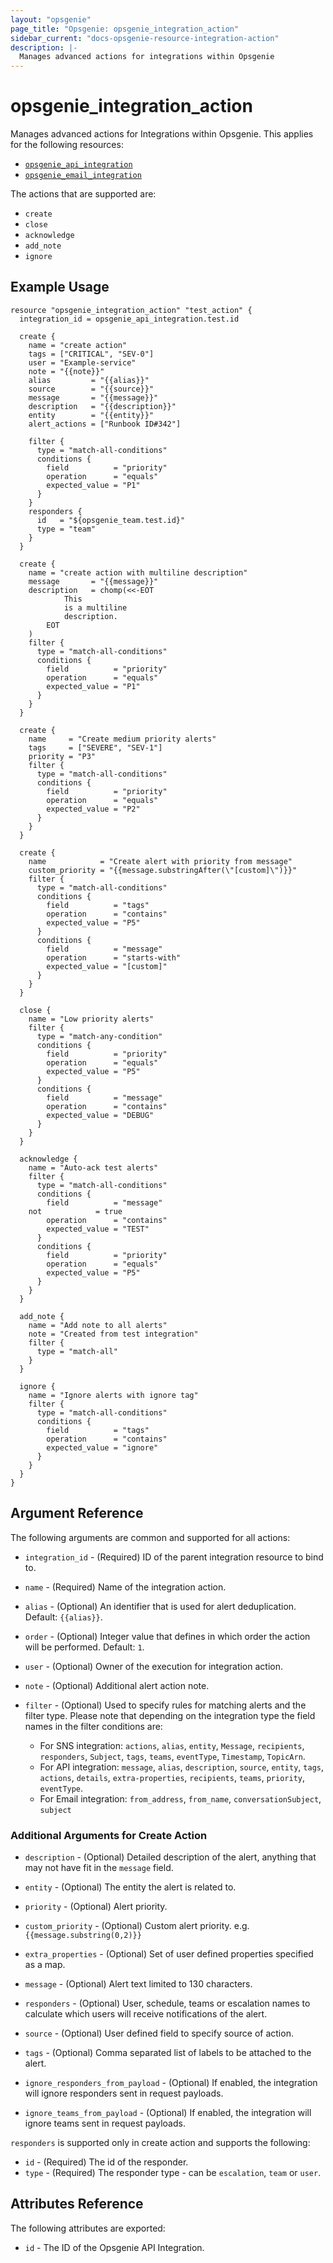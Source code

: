 ```yaml
---
layout: "opsgenie"
page_title: "Opsgenie: opsgenie_integration_action"
sidebar_current: "docs-opsgenie-resource-integration-action"
description: |-
  Manages advanced actions for integrations within Opsgenie
---
```


# opsgenie_integration_action

Manages advanced actions for Integrations within Opsgenie. This applies for the following resources:
* [`opsgenie_api_integration`](api_integration.html)
* [`opsgenie_email_integration`](email_integration.html)

The actions that are supported are:
* `create`
* `close`
* `acknowledge`
* `add_note`
* `ignore`

## Example Usage

```hcl
resource "opsgenie_integration_action" "test_action" {
  integration_id = opsgenie_api_integration.test.id

  create {
    name = "create action"
    tags = ["CRITICAL", "SEV-0"]
    user = "Example-service"
    note = "{{note}}"
	alias         = "{{alias}}"
	source        = "{{source}}"
	message       = "{{message}}"
	description   = "{{description}}"
	entity        = "{{entity}}"
	alert_actions = ["Runbook ID#342"]
    
    filter {
      type = "match-all-conditions"
      conditions {
        field          = "priority"
        operation      = "equals"
        expected_value = "P1"
      }
    }
    responders {
      id   = "${opsgenie_team.test.id}"
      type = "team"
    }
  }

  create {
    name = "create action with multiline description"
    message       = "{{message}}"
    description   = chomp(<<-EOT
            This
            is a multiline
            description.
        EOT
    )
    filter {
      type = "match-all-conditions"
      conditions {
        field          = "priority"
        operation      = "equals"
        expected_value = "P1"
      }
    }
  }

  create {
    name     = "Create medium priority alerts"
    tags     = ["SEVERE", "SEV-1"]
    priority = "P3"
    filter {
      type = "match-all-conditions"
      conditions {
        field          = "priority"
        operation      = "equals"
        expected_value = "P2"
      }
    }
  }
  
  create {
    name            = "Create alert with priority from message"
    custom_priority = "{{message.substringAfter(\"[custom]\")}}"
    filter {
      type = "match-all-conditions"
      conditions {
        field          = "tags"
        operation      = "contains"
        expected_value = "P5"
      }
      conditions {
        field          = "message"
        operation      = "starts-with"
        expected_value = "[custom]"
      }
    }
  }

  close {
    name = "Low priority alerts"
    filter {
      type = "match-any-condition"
      conditions {
        field          = "priority"
        operation      = "equals"
        expected_value = "P5"
      }
      conditions {
        field          = "message"
        operation      = "contains"
        expected_value = "DEBUG"
      }
    }
  }

  acknowledge {
    name = "Auto-ack test alerts"
    filter {
      type = "match-all-conditions"
      conditions {
        field          = "message"
	not            = true
        operation      = "contains"
        expected_value = "TEST"
      }
      conditions {
        field          = "priority"
        operation      = "equals"
        expected_value = "P5"
      }
    }
  }

  add_note {
    name = "Add note to all alerts"
    note = "Created from test integration"
    filter {
      type = "match-all"
    }
  }
  
  ignore {
    name = "Ignore alerts with ignore tag"
    filter {
      type = "match-all-conditions"
      conditions {
        field          = "tags"
        operation      = "contains"
        expected_value = "ignore"
      }
    }
  }
}
```

## Argument Reference

The following arguments are common and supported for all actions:

* `integration_id` - (Required) ID of the parent integration resource to bind to.

* `name` - (Required) Name of the integration action.

* `alias` - (Optional) An identifier that is used for alert deduplication. Default: `{{alias}}`.

* `order` - (Optional) Integer value that defines in which order the action will be performed. Default: `1`.

* `user` - (Optional) Owner of the execution for integration action.

* `note` - (Optional) Additional alert action note.

* `filter` - (Optional) Used to specify rules for matching alerts and the filter type. Please note that depending on the integration type the field names in the filter conditions are:
  * For SNS integration: `actions`, `alias`, `entity`, `Message`, `recipients`, `responders`, `Subject`, `tags`, `teams`, `eventType`, `Timestamp`, `TopicArn`.
  * For API integration: `message`, `alias`, `description`, `source`, `entity`, `tags`, `actions`, `details`, `extra-properties`, `recipients`, `teams`, `priority`, `eventType`.
  * For Email integration: `from_address`, `from_name`, `conversationSubject`, `subject`

### Additional Arguments for Create Action

* `description` - (Optional)  Detailed description of the alert, anything that may not have fit in the `message` field.

* `entity` - (Optional) The entity the alert is related to.

* `priority` - (Optional) Alert priority.

* `custom_priority` - (Optional) Custom alert priority. e.g. ``{{message.substring(0,2)}}``

* `extra_properties` - (Optional) Set of user defined properties specified as a map.

* `message` - (Optional) Alert text limited to 130 characters.

* `responders` - (Optional) User, schedule, teams or escalation names to calculate which users will receive notifications of the alert.

* `source` - (Optional) User defined field to specify source of action.

* `tags` - (Optional) Comma separated list of labels to be attached to the alert.

* `ignore_responders_from_payload` - (Optional) If enabled, the integration will ignore responders sent in request payloads.

* `ignore_teams_from_payload` - (Optional) If enabled, the integration will ignore teams sent in request payloads.

`responders` is supported only in create action and supports the following:

* `id` - (Required) The id of the responder.
* `type` - (Required) The responder type - can be `escalation`, `team` or `user`.

## Attributes Reference

The following attributes are exported:

* `id` - The ID of the Opsgenie API Integration.
